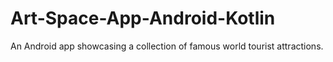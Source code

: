# Art-Space-App-Android-Kotlin
An Android app showcasing a collection of famous world tourist attractions.
